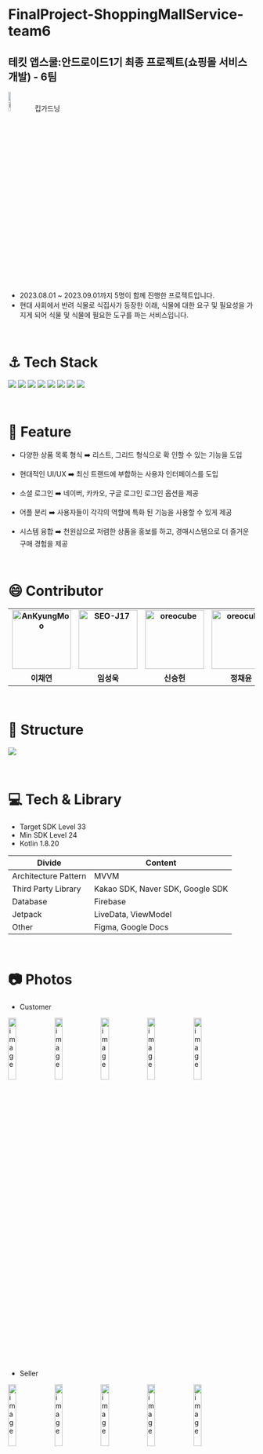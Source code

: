 # FinalProject-ShoppingMallService-team6
테킷 앱스쿨:안드로이드1기 최종 프로젝트(쇼핑몰 서비스 개발) - 6팀
-----------------------


<img
  width = "10%"
  alt="image"
  src ="https://github.com/APPSCHOOL2-Android/FinalProject-ShoppingMallService-team6/assets/40172001/36e4675e-778b-42a5-aa15-cefa53b23be9"
  />
           킵가드닝


+ 2023.08.01 ~ 2023.09.01까지 5명이 함께 진행한 프로젝트입니다.
+ 현대 사회에서 반려 식물로 식집사가 등장한 이래, 식물에 대한 요구 및 필요성을 가지게 되어 식물 및 식물에 필요한 도구를 파는 서비스입니다.
  
<br>

# ⚓ Tech Stack
<img src="https://img.shields.io/badge/Figma-F24E1E?style=for-the-badge&logo=Figma&logoColor=white"> <img src="https://img.shields.io/badge/diagrams.net-F08705?style=for-the-badge&logo=diagrams.net&logoColor=white"> <img src="https://img.shields.io/badge/firebase-FFCA28?style=for-the-badge&logo=firebase&logoColor=white"> <img src="https://img.shields.io/badge/Android-3DDC84?style=for-the-badge&logo=Android&logoColor=white"> <img src="https://img.shields.io/badge/Google Maps-4285F4?style=for-the-badge&logo=Google Maps&logoColor=white"> <img src="https://img.shields.io/badge/Kotlin-7F52FF?style=for-the-badge&logo=Kotlin&logoColor=white"> <img src="https://img.shields.io/badge/Material Design-757575?style=for-the-badge&logo=Material Design&logoColor=white"> <img src="https://img.shields.io/badge/github-181717?style=for-the-badge&logo=github&logoColor=white"> 

<br>

# 🌟 Feature

+ 다양한 상품 목록 형식 ➡️ 리스트, 그리드 형식으로 확 인할 수 있는 기능을 도입
  
+ 현대적인 UI/UX ➡️ 최신 트랜드에 부합하는 사용자 인터페이스를 도입
  
+ 소셜 로그인 ➡️ 네이버, 카카오, 구글 로그인 로그인 옵션을 제공
  
+ 어플 분리 ➡️ 사용자들이 각각의 역할에 특화 된 기능을 사용할 수 있게 제공
  
+ 시스템 융합 ➡️ 천원샵으로 저렴한 상품을 홍보를 하고, 경매시스템으로 더 즐거운 구매 경험을 제공


<br>

# :smile: Contributor 

<div align="center">
<table style="font-weight : bold">
      <tr>
         <td align="center">
              <a href="https://github.com/dkin12 ">                 
                  <img alt="AnKyungMoo" src="https://avatars.githubusercontent.com/dkin12 " width="120" />            
              </a>
          </td>
          <td align="center">
              <a href="https://github.com/Seongwk">                 
                  <img alt="SEO-J17" src="https://avatars.githubusercontent.com/SeongWk" width="120" />            
              </a>
          </td>
          <td align="center">
              <a href="https://github.com/ShShin98">                 
                  <img alt="oreocube" src="https://avatars.githubusercontent.com/ShShin98" width="120" />            
              </a>
          </td>
          <td align="center">
              <a href="https://github.com/JUNGCHAEYOON">                 
                  <img alt="oreocube" src="https://avatars.githubusercontent.com/JUNGCHAEYOON" width="120" />            
              </a>
          </td>
           <td align="center">
              <a href="https://github.com/PIYUJIN">                 
                  <img alt="oreocube" src="https://avatars.githubusercontent.com/PIYUJIN" width="120" />            
              </a>
           </td>
      </tr>
      <tr>
          <td align="center">이채연</td>
          <td align="center">임성욱</td>
          <td align="center">신승헌</td>
          <td align="center">정채윤</td>
          <td align="center">피유진</td>
      </tr>
  </table>
</div>


<br>

# 🚧 Structure
<img
  src ="https://github.com/APPSCHOOL2-Android/FinalProject-ShoppingMallService-team6/assets/40172001/4a7b8c5c-b59a-48e2-bf3c-ad8648b9b9ec"
/>

<br>

# 💻 Tech & Library 

+ Target SDK Level 33
+ Min SDK Level 24
+ Kotlin 1.8.20
  
 Divide | Content
-- | --
Architecture Pattern | MVVM
Third Party Library | Kakao SDK, Naver SDK, Google SDK
Database | Firebase
Jetpack | LiveData, ViewModel
Other  | Figma, Google Docs

<br>

# 📷 Photos

+ Customer
  
<div>
      <img
        width="18%"
        alt="image"
        src="https://github.com/APPSCHOOL2-Android/FinalProject-ShoppingMallService-team6/assets/40172001/a08255c8-713d-4fd5-a0b0-af46a2ffad2a"
      />
      <img
        width="18%"
        alt="image"
        src="https://github.com/APPSCHOOL2-Android/FinalProject-ShoppingMallService-team6/assets/40172001/08071765-af35-4e83-997e-bf3f1a7b497f"
       />
       <img
        width="18%"
        alt="image"
        src="https://github.com/APPSCHOOL2-Android/FinalProject-ShoppingMallService-team6/assets/40172001/ecad36b0-39fd-49e7-be7a-d8fbf83b97ec"
      />
       <img
        width="18%"
        alt="image"
        src="https://github.com/APPSCHOOL2-Android/FinalProject-ShoppingMallService-team6/assets/40172001/ec9dff6d-af28-4241-8b0c-b604067f9ff7"
      />
        <img
        width="18%"
        alt="image"
        src="https://github.com/APPSCHOOL2-Android/FinalProject-ShoppingMallService-team6/assets/40172001/287d0461-fef6-4178-b6f5-69e6c00c6242"
      />


</div>

+ Seller

  
<div>
   <img
        width="18%"
        alt="image"
        src="https://github.com/APPSCHOOL2-Android/FinalProject-ShoppingMallService-team6/assets/40172001/0ee5956e-3020-4992-b716-d5b371590b13"
       />
      <img
        width="18%"
        alt="image"
        src="https://github.com/APPSCHOOL2-Android/FinalProject-ShoppingMallService-team6/assets/40172001/9853978b-dac6-479c-a380-d939ea2450fb"
      />
       <img
        width="18%"
        alt="image"
        src="https://github.com/APPSCHOOL2-Android/FinalProject-ShoppingMallService-team6/assets/40172001/22cb38f7-6d36-4b12-97ae-8b2ae7ddd4cb"
      />
       <img
        width="18%"
        alt="image"
        src="https://github.com/APPSCHOOL2-Android/FinalProject-ShoppingMallService-team6/assets/40172001/6a8b43fe-9930-4d17-a8b5-d3ec32688cf0"
      />
        <img
        width="18%"
        alt="image"
        src="https://github.com/APPSCHOOL2-Android/FinalProject-ShoppingMallService-team6/assets/40172001/245d171b-8150-48bb-87ee-a22c2d950c4b"
      />


</div>



